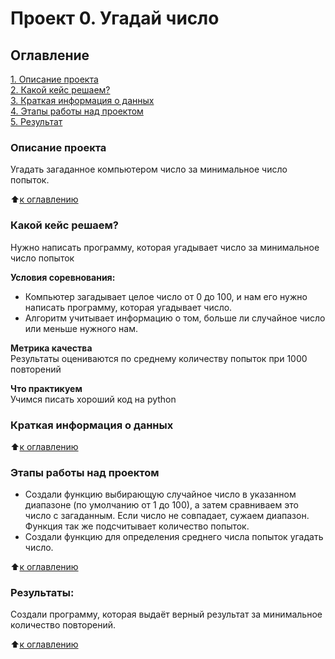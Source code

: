 # Проект 0. Угадай число

## Оглавление  
[1. Описание проекта](https://github.com/OlesyaNori/sf_datasciense/blob/main/project%200/README.md#Описание-проекта)  
[2. Какой кейс решаем?](https://github.com/OlesyaNori/sf_datasciense/blob/main/project%200/README.md#Какой-кейс-решаем)  
[3. Краткая информация о данных](https://github.com/OlesyaNori/sf_datasciense/blob/main/project%200/README.md#Краткая-информация-о-данных)  
[4. Этапы работы над проектом](https://github.com/OlesyaNori/sf_datasciense/blob/main/project%200/README.md#Этапы-работы-над-проектом)  
[5. Результат](https://github.com/OlesyaNori/sf_datasciense/blob/main/project%200/README.md#Результат)    

### Описание проекта    
Угадать загаданное компьютером число за минимальное число попыток.

:arrow_up:[к оглавлению](https://github.com/OlesyaNori/sf_datasciense/blob/main/project%200/README.md#Оглавление)


### Какой кейс решаем?    
Нужно написать программу, которая угадывает число за минимальное число попыток

**Условия соревнования:**  
- Компьютер загадывает целое число от 0 до 100, и нам его нужно написать программу, которая угадывает число.
- Алгоритм учитывает информацию о том, больше ли случайное число или меньше нужного нам.

**Метрика качества**     
Результаты оцениваются по среднему количеству попыток при 1000 повторений

**Что практикуем**     
Учимся писать хороший код на python


### Краткая информация о данных

  
:arrow_up:[к оглавлению](https://github.com/OlesyaNori/sf_datasciense/blob/main/project%200/README.md#Оглавление)


### Этапы работы над проектом  
- Создали функцию выбирающую случайное число в указанном диапазоне (по умолчанию от 1 до 100), а затем сравниваем это число с загаданным. Если число не совпадает, сужаем диапазон. Функция так же подсчитывает количество попыток.
- Создали функцию для определения среднего числа попыток угадать число. 

:arrow_up:[к оглавлению](https://github.com/OlesyaNori/sf_datasciense/blob/main/project%200/README.md#Оглавление)


### Результаты:  
Создали программу, которая выдаёт верный результат за минимальное количество повторений.

:arrow_up:[к оглавлению](https://github.com/OlesyaNori/sf_datasciense/blob/main/project%200/README.md#Оглавление)




